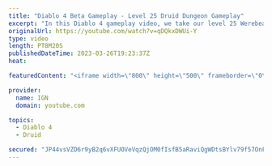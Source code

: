 ```yaml
---
title: "Diablo 4 Beta Gameplay - Level 25 Druid Dungeon Gameplay"
excerpt: "In this Diablo 4 gameplay video, we take our level 25 Werebear Druid build through one of Diablo 4's many dungeons. This build ..."
originalUrl: https://youtube.com/watch?v=qDQkxDWUi-Y
type: video
length: PT8M20S
publishedDateTime: 2023-03-26T19:23:37Z
heat: 

featuredContent: "<iframe width=\"800\" height=\"500\" frameborder=\"0\" src=\"https://www.youtube.com/embed/qDQkxDWUi-Y\" allow=\"accelerometer; autoplay; encrypted-media; gyroscope; picture-in-picture\" allowfullscreen></iframe>"

provider:
  name: IGN
  domain: youtube.com

topics:
  - Diablo 4
  - Druid

secured: "JP44vsVZD6r9yB2q6vXFUOVeVqzQjOM0fIsfB5aRaviQgWDtsBYlv79f57OnFg6NeOZjaEih1ZiMWvAlGOvchVIiVmiYg94JWMJrFlcbiNQ/egiOlvymp6X+Xxr7Tebz9ObKB+IPdzSQnxwRw+ZixJddI7CCuBeR3O8gjSJJgYXE5MzkaNy5WWn9HJZER9jtfqoLMdBugCP78du9RReQk/zgKBboa2w+2QIEuJin6xs1WwrefqZl87I6k+Ip8pk8fV2nIGDvNGyudWNM2I5z/9ZoFIaE1eY247Wpp4yreRst8GKlrqbKOcxqrNbxf5vRgpJL2KSrl46u17w62yDYtm/yklLxyXDS7LoSiGk1mIu+JrrI2kLW6TknF1wDv3dWvtNAfLd6qXP8SkczrtzEsbxc8s3amRC/ZDdL9woKvng7CcZ+7ELfJQIi1/Di+JNu;2NKIkSgyku4p9glpql9XIw=="
---
```


